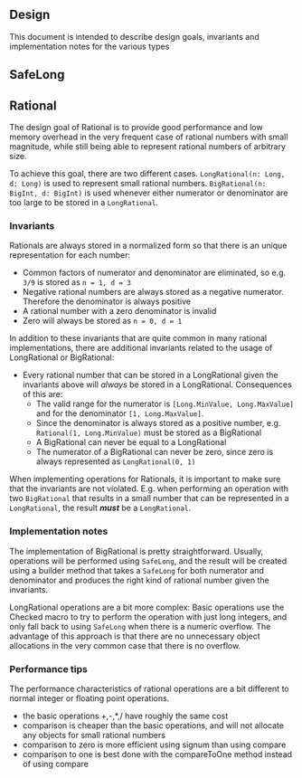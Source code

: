 ## Design

This document is intended to describe design goals, invariants and implementation notes for the various types

## SafeLong

## Rational

The design goal of Rational is to provide good performance and low memory overhead in the very frequent case of rational
numbers with small magnitude, while still being able to represent rational numbers of arbitrary size.

To achieve this goal, there are two different cases. `LongRational(n: Long, d: Long)` is used to represent small
rational numbers. `BigRational(n: BigInt, d: BigInt)` is used whenever either numerator or denominator are too large to
be stored in a `LongRational`.

### Invariants

Rationals are always stored in a normalized form so that there is an unique representation for each number:

- Common factors of numerator and denominator are eliminated, so e.g. `3/9` is stored as `n = 1, d = 3`
- Negative rational numbers are always stored as a negative numerator. Therefore the denominator is always positive
- A rational number with a zero denominator is invalid
- Zero will always be stored as `n = 0, d = 1`

In addition to these invariants that are quite common in many rational implementations, there are additional invariants
related to the usage of LongRational or BigRational:

- Every rational number that can be stored in a LongRational given the invariants above will *always* be stored in a
LongRational. Consequences of this are:
  - The valid range for the numerator is `[Long.MinValue, Long.MaxValue]` and for the denominator `[1, Long.MaxValue]`.
  - Since the denominator is always stored as a positive number, e.g. `Rational(1, Long.MinValue)` must be stored as a
  BigRational
  - A BigRational can never be equal to a LongRational
  - The numerator of a BigRational can never be zero, since zero is always represented as `LongRational(0, 1)`

When implementing operations for Rationals, it is important to make sure that the invariants are not violated. E.g. when performing an operation with two `BigRational` that results in a small number that can be represented in a
`LongRational`, the result ***must*** be a `LongRational`.

### Implementation notes

The implementation of BigRational is pretty straightforward. Usually, operations will be performed using `SafeLong`, and the result will be created using a builder method that takes a `SafeLong` for both numerator and denominator and produces the right kind of rational number given the invariants.

LongRational operations are a bit more complex: Basic operations use the Checked macro to try to perform the operation with just long integers, and only fall back to using `SafeLong` when there is a numeric overflow. The advantage of this approach is that there are no unnecessary object allocations in the very common case that there is no overflow.

### Performance tips

The performance characteristics of rational operations are a bit different to normal integer or floating point operations. 

- the basic operations +,-,*,/ have roughly the same cost
- comparison is cheaper than the basic operations, and will not allocate any objects for small rational numbers
- comparison to zero is more efficient using signum than using compare
- comparison to one is best done with the compareToOne method instead of using compare
